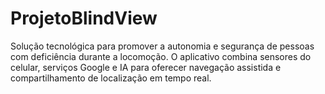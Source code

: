 # ProjetoBlindView
Solução tecnológica para promover a autonomia e segurança de pessoas com deficiência durante a locomoção. O aplicativo combina sensores do celular, serviços Google e IA para oferecer navegação assistida e compartilhamento de localização em tempo real.
